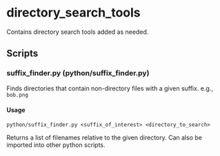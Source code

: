 # directory_search_tools

Contains directory search tools added as needed.


## Scripts

### suffix_finder.py (python/suffix_finder.py)

Finds directories that contain non-directory files with a given suffix. e.g., `bob.png`

#### Usage

`python/suffix_finder.py <suffix_of_interest> <directory_to_search>`

Returns a list of filenames relative to the given directory. Can also be imported into other python scripts.

